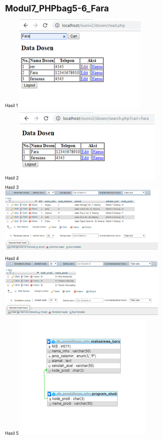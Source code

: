 # Modul7_PHPbag5-6_Fara

Hasil 1
![alt text](https://github.com/FaraNisha/Modul7_PHPbag5-6_Fara/blob/master/Hasil%201.PNG)

Hasil 2
![alt text](https://github.com/FaraNisha/Modul7_PHPbag5-6_Fara/blob/master/Hasil%202.PNG)

Hasil 3
![alt text](https://github.com/FaraNisha/Modul7_PHPbag5-6_Fara/blob/master/Hasil%203.PNG)

Hasil 4
![alt text](https://github.com/FaraNisha/Modul7_PHPbag5-6_Fara/blob/master/Hasil%204.PNG)

Hasil 5
![alt text](https://github.com/FaraNisha/Modul7_PHPbag5-6_Fara/blob/master/Hasil%205.PNG)
